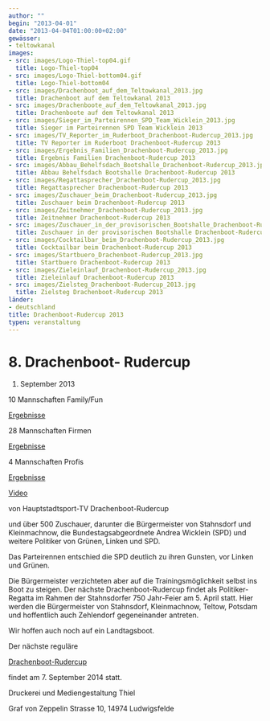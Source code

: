 ```yaml
---
author: ""
begin: "2013-04-01"
date: "2013-04-04T01:00:00+02:00"
gewässer: 
- teltowkanal
images:
- src: images/Logo-Thiel-top04.gif
  title: Logo-Thiel-top04
- src: images/Logo-Thiel-bottom04.gif
  title: Logo-Thiel-bottom04
- src: images/Drachenboot_auf_dem_Teltowkanal_2013.jpg
  title: Drachenboot auf dem Teltowkanal 2013
- src: images/Drachenboote_auf_dem_Teltowkanal_2013.jpg
  title: Drachenboote auf dem Teltowkanal 2013
- src: images/Sieger_im_Parteirennen_SPD_Team_Wicklein_2013.jpg
  title: Sieger im Parteirennen SPD Team Wicklein 2013
- src: images/TV_Reporter_im_Ruderboot_Drachenboot-Rudercup_2013.jpg
  title: TV Reporter im Ruderboot Drachenboot-Rudercup 2013
- src: images/Ergebnis_Familien_Drachenboot-Rudercup_2013.jpg
  title: Ergebnis Familien Drachenboot-Rudercup 2013
- src: images/Abbau_Behelfsdach_Bootshalle_Drachenboot-Rudercup_2013.jpg
  title: Abbau Behelfsdach Bootshalle Drachenboot-Rudercup 2013
- src: images/Regattasprecher_Drachenboot-Rudercup_2013.jpg
  title: Regattasprecher Drachenboot-Rudercup 2013
- src: images/Zuschauer_beim_Drachenboot-Rudercup_2013.jpg
  title: Zuschauer beim Drachenboot-Rudercup 2013
- src: images/Zeitnehmer_Drachenboot-Rudercup_2013.jpg
  title: Zeitnehmer Drachenboot-Rudercup 2013
- src: images/Zuschauer_in_der_provisorischen_Bootshalle_Drachenboot-Rudercup_2013.jpg
  title: Zuschauer in der provisorischen Bootshalle Drachenboot-Rudercup 2013
- src: images/Cocktailbar_beim_Drachenboot-Rudercup_2013.jpg
  title: Cocktailbar beim Drachenboot-Rudercup 2013
- src: images/Startbuero_Drachenboot-Rudercup_2013.jpg
  title: Startbuero Drachenboot-Rudercup 2013
- src: images/Zieleinlauf_Drachenboot-Rudercup_2013.jpg
  title: Zieleinlauf Drachenboot-Rudercup 2013
- src: images/Zielsteg_Drachenboot-Rudercup_2013.jpg
  title: Zielsteg Drachenboot-Rudercup 2013
länder: 
- deutschland
title: Drachenboot-Rudercup 2013
typen: veranstaltung
---
```



# 8. Drachenboot- Rudercup


1. September 2013

10 Mannschaften Family/Fun

[Ergebnisse](/berichte/2013/ergebnisse_drachenboot-rudercu)

28 Mannschaften Firmen

[Ergebnisse](/berichte/2013/ergebnisse_drachenboot-rudercu)

4 Mannschaften Profis

[Ergebnisse](/berichte/2013/ergebnisse_drachenboot-rudercu)

[Video](http:/hauptstadtsport.tv/sendung-september-09-2013/drachenboot-09-2013/)

von Hauptstadtsport-TV Drachenboot-Rudercup

und über 500 Zuschauer, darunter die Bürgermeister von Stahnsdorf und Kleinmachnow, die Bundestagsabgeordnete Andrea Wicklein (SPD) und weitere Politiker von Grünen, Linken und SPD.

Das Parteirennen entschied die SPD deutlich zu ihren Gunsten, vor Linken und Grünen.

Die Bürgermeister verzichteten aber auf die Trainingsmöglichkeit selbst ins Boot zu steigen. Der nächste Drachenboot-Rudercup findet als Politiker-Regatta im Rahmen der Stahnsdorfer 750 Jahr-Feier am 5. April statt. Hier werden die Bürgermeister von Stahnsdorf, Kleinmachnow, Teltow, Potsdam und hoffentlich auch Zehlendorf gegeneinander antreten.

Wir hoffen auch noch auf ein Landtagsboot.

Der nächste reguläre

[Drachenboot-Rudercup](/berichte/2013/drachenbootrudercup_2014)

findet am 7. September 2014 statt.

Druckerei und Mediengestaltung Thiel

Graf von Zeppelin Strasse 10, 14974 Ludwigsfelde
